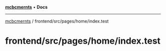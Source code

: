 [**mcbcmernts**](../../../../../README.md) • **Docs**

---

[mcbcmernts](../../../../../modules.md) / frontend/src/pages/home/index.test

# frontend/src/pages/home/index.test
